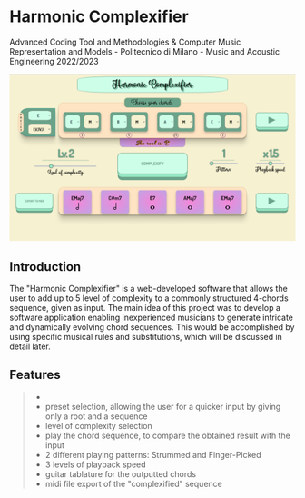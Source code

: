 # Harmonic Complexifier
Advanced Coding Tool and Methodologies & Computer Music Representation and Models - Politecnico di Milano - Music and Acoustic Engineering 2022/2023

<p>
  <img src = "readmeImgs/GUI_1.png">
</p>

## Introduction
The "Harmonic Complexifier" is a web-developed software that allows the user to add up to 5 level of complexity to a commonly structured 4-chords sequence, given as input. 
The main idea of this project was to develop a software application enabling inexperienced musicians to generate intricate and dynamically evolving chord sequences. This would be accomplished by using specific musical rules and substitutions, which will be discussed in detail later.

## Features
> - 
> - preset selection, allowing the user for a quicker input by giving only a root and a sequence
> - level of complexity selection
> - play the chord sequence, to compare the obtained result with the input
> - 2 different playing patterns: Strummed and Finger-Picked
> - 3 levels of playback speed
> - guitar tablature for the outputted chords
> - midi file export of the "complexified" sequence 



